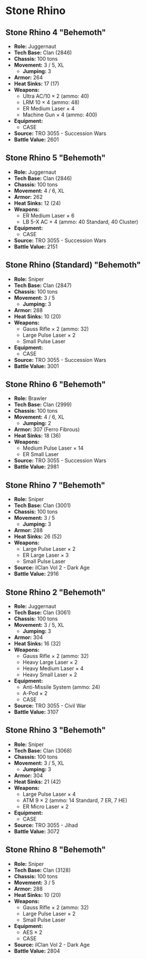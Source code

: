 # Stone Rhino
## Stone Rhino 4 "Behemoth"
- **Role:** Juggernaut
- **Tech Base:** Clan (2846)
- **Chassis:** 100 tons
- **Movement:** 3 / 5, XL
  - **Jumping:** 3
- **Armor:** 264
- **Heat Sinks:** 17 (17)
- **Weapons:**
  - Ultra AC/10 × 2 (ammo: 40)
  - LRM 10 × 4 (ammo: 48)
  - ER Medium Laser × 4
  - Machine Gun × 4 (ammo: 400)
- **Equipment:**
  - CASE
- **Source:** TRO 3055 - Succession Wars
- **Battle Value:** 2601

## Stone Rhino 5 "Behemoth"
- **Role:** Juggernaut
- **Tech Base:** Clan (2846)
- **Chassis:** 100 tons
- **Movement:** 4 / 6, XL
- **Armor:** 262
- **Heat Sinks:** 12 (24)
- **Weapons:**
  - ER Medium Laser × 6
  - LB 5-X AC × 4 (ammo: 40 Standard, 40 Cluster)
- **Equipment:**
  - CASE
- **Source:** TRO 3055 - Succession Wars
- **Battle Value:** 2151

## Stone Rhino (Standard) "Behemoth"
- **Role:** Sniper
- **Tech Base:** Clan (2847)
- **Chassis:** 100 tons
- **Movement:** 3 / 5
  - **Jumping:** 3
- **Armor:** 288
- **Heat Sinks:** 10 (20)
- **Weapons:**
  - Gauss Rifle × 2 (ammo: 32)
  - Large Pulse Laser × 2
  - Small Pulse Laser
- **Equipment:**
  - CASE
- **Source:** TRO 3055 - Succession Wars
- **Battle Value:** 3001

## Stone Rhino 6 "Behemoth"
- **Role:** Brawler
- **Tech Base:** Clan (2999)
- **Chassis:** 100 tons
- **Movement:** 4 / 6, XL
  - **Jumping:** 2
- **Armor:** 307 (Ferro Fibrous)
- **Heat Sinks:** 18 (36)
- **Weapons:**
  - Medium Pulse Laser × 14
  - ER Small Laser
- **Source:** TRO 3055 - Succession Wars
- **Battle Value:** 2981

## Stone Rhino 7 "Behemoth"
- **Role:** Sniper
- **Tech Base:** Clan (3001)
- **Chassis:** 100 tons
- **Movement:** 3 / 5
  - **Jumping:** 3
- **Armor:** 288
- **Heat Sinks:** 26 (52)
- **Weapons:**
  - Large Pulse Laser × 2
  - ER Large Laser × 3
  - Small Pulse Laser
- **Source:** ilClan Vol 2 - Dark Age
- **Battle Value:** 2916

## Stone Rhino 2 "Behemoth"
- **Role:** Juggernaut
- **Tech Base:** Clan (3061)
- **Chassis:** 100 tons
- **Movement:** 3 / 5, XL
  - **Jumping:** 3
- **Armor:** 304
- **Heat Sinks:** 16 (32)
- **Weapons:**
  - Gauss Rifle × 2 (ammo: 32)
  - Heavy Large Laser × 2
  - Heavy Medium Laser × 4
  - Heavy Small Laser × 2
- **Equipment:**
  - Anti-Missile System (ammo: 24)
  - A-Pod × 2
  - CASE
- **Source:** TRO 3055 - Civil War
- **Battle Value:** 3107

## Stone Rhino 3 "Behemoth"
- **Role:** Sniper
- **Tech Base:** Clan (3068)
- **Chassis:** 100 tons
- **Movement:** 3 / 5, XL
  - **Jumping:** 3
- **Armor:** 304
- **Heat Sinks:** 21 (42)
- **Weapons:**
  - Large Pulse Laser × 4
  - ATM 9 × 2 (ammo: 14 Standard, 7 ER, 7 HE)
  - ER Micro Laser × 2
- **Equipment:**
  - CASE
- **Source:** TRO 3055 - Jihad
- **Battle Value:** 3072

## Stone Rhino 8 "Behemoth"
- **Role:** Sniper
- **Tech Base:** Clan (3128)
- **Chassis:** 100 tons
- **Movement:** 3 / 5
- **Armor:** 288
- **Heat Sinks:** 10 (20)
- **Weapons:**
  - Gauss Rifle × 2 (ammo: 32)
  - Large Pulse Laser × 2
  - Small Pulse Laser
- **Equipment:**
  - AES × 2
  - CASE
- **Source:** ilClan Vol 2 - Dark Age
- **Battle Value:** 2804

